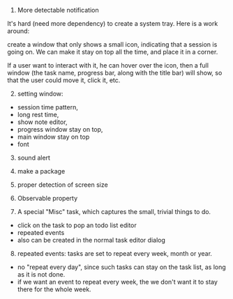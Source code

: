 1. More detectable notification

It's hard (need more dependency) to create a system tray. Here is a work around:

create a window that only shows a small icon, indicating that a session is going on. We can make it
stay on top all the time, and place it in a corner.

If a user want to interact with it, he can hover over the icon, then a full window 
(the task name, progress bar, along with the title bar) will show, so that the user could
move it, click it, etc.

2. setting window:

  * session time pattern, 
  * long rest time, 
  * show note editor, 
  * progress window stay on top, 
  * main window stay on top
  * font
  
3. sound alert

4. make a package

5. proper detection of screen size

6. Observable property

7. A special "Misc" task, which captures the small, trivial things to do.
  - click on the task to pop an todo list editor 
  - repeated events
  - also can be created in the normal task editor dialog
  
8. repeated events: tasks are set to repeat every week, month or year.
  - no "repeat every day", since such tasks can stay on the task list, as long as it is not done.
  - if we want an event to repeat every week, the we don't want it to stay there for the whole week.
